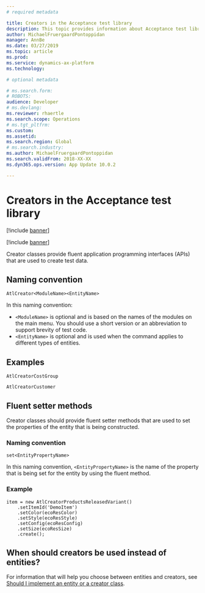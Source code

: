```yaml
---
# required metadata

title: Creators in the Acceptance test library
description: This topic provides information about Acceptance test library creators.
author: MichaelFruergaardPontoppidan
manager: AnnBe
ms.date: 03/27/2019
ms.topic: article
ms.prod: 
ms.service: dynamics-ax-platform
ms.technology: 

# optional metadata

# ms.search.form: 
# ROBOTS: 
audience: Developer
# ms.devlang: 
ms.reviewer: rhaertle
ms.search.scope: Operations
# ms.tgt_pltfrm: 
ms.custom: 
ms.assetid: 
ms.search.region: Global
# ms.search.industry: 
ms.author: MichaelFruergaardPontoppidan
ms.search.validFrom: 2018-XX-XX
ms.dyn365.ops.version: App Update 10.0.2

---
```


# Creators in the Acceptance test library

[!include [banner](../includes/banner.md)]

[!include [banner](../includes/preview-banner.md)]

Creator classes provide fluent application programming interfaces (APIs) that are used to create test data.

## Naming convention

`AtlCreator<ModuleName><EntityName>`

In this naming convention:

+ `<ModuleName>` is optional and is based on the names of the modules on the main menu. You should use a short version or an abbreviation to support brevity of test code.
+ `<EntityName>` is optional and is used when the command applies to different types of entities.

## Examples

```
AtlCreatorCostGroup

AtlCreatorCustomer
```

## Fluent setter methods

Creator classes should provide fluent setter methods that are used to set the properties of the entity that is being constructed.

### Naming convention

`set<EntityPropertyName>`

In this naming convention, `<EntityPropertyName>` is the name of the property that is being set for the entity by using the fluent method.

### Example

```
item = new AtlCreatorProductsReleasedVariant()
    .setItemId('DemoItem')
    .setColor(ecoResColor)
    .setStyle(ecoResStyle)
    .setConfig(ecoResConfig)
    .setSize(ecoResSize)
    .create();
```

## When should creators be used instead of entities?

For information that will help you choose between entities and creators, see [Should I implement an entity or a creator class](atl-faq.md#should-i-implement-an-entity-or-a-creator-class).
